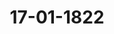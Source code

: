 ---  
schema: default  
title: 17-01-1822  
organization: Team Charlie  
notes: "<p>§.23</p><p>Die Großherzogliche Gesandtschaft hatte bei dieser Gelegenheit die damalige Lag

zwischen dem Großherzogthume Hessen und den der 3. Division des 8. Armeecorps

theilten Bundesstaaten in Betrieb stehenden Formations- und Reluitions-Unterhandl

bezeichnet, und die Erwartung geaͤussert, daß die Vereinbarungen daruͤber baldigst zu E

kommen würden.

Dieß ist nicht eingetroffen. Ihre Durchlauchten die Fürsten von Hohenzoller

Liechtenstein, deren Bevollmächtigter bei der unterzeichneten Uebereinkunft noch einige

behalte gemacht, haben auf die diesseitige Finalerklärung bis heute nicht geantwortet.

Von Seiten der freien Stadt Frankfurt wurde den zum Abschlusse vorbereiteten

tationen erst spät ein neuer Vorschlag substituirt, welcher, wegen seines Bezugs auf

setzlichen Bestimmungen des Großherzogthums, einer mehrseitigen Prufung bedurfte

schließlich hat abgelehnt werden muͤssen.

Endlich ist Landgräflich-Hessen-Homburgischer Seits, nachdem zwischen den bei

tigen Bevollmächtigten die Uebereinkunft im vorigen September unterzeichnet, und di

wechselung der Ratificationen anberaumt war, statt dieser erklärt worden, daß die d

tige Landesregierung vorerst gesonnen sey, bei der Bundesversammlung wegen S

stellung der kostspieligeren Waffengattungen einzuschreiten, falls die Entscheidung ab

günstig ausfiele, den gepflogenen Verhandlungen nachkommen werde.

Man läßt es dahin gestellt seyn, ob nicht der eigentliche Grund aller Verzöger

ausserhalb der Verhandlungen liegt. Immerhin können sie der Diesseite auf keine

zur Last kommen, da man sowohl überhaupt, als insbesondere hinsichtlich der pecu

Stipulationen gethan und nachgegeben hat, was möglich war, um die Schwierigkeit

heben oder zu erleichtern, und so zum bundesgesetzlichen Ziele zu gelangen.

Nachdem nun dieß Bestreben bis jetzt, wo sechs Monate seit dem Beschlusse in d

vorjährigen Sitzung dem Ablaufe nahe sind, ohne den wunschenswerthen Erfolg geblieb

während der Aufschub für das Großherzogthum selbst, zum, je längern, desto beschwerl

Hindernisse bei seiner Contingents= und Divisions-Bildung wird; so ist die Gesandtschaf

der höchsten Weisung versehen worden, gegenwärtige Anzeige mit dem Antrage zu verbi

daß ein endlicher kurzer Termin zur Einbringung der Formations- und Relui

Verträge zwischen dem Großherzogthume Hessen und den zur 3. Division des

meecorps gehörigen Bundesstaaten festgesetzt werden wolle, damit sodann, in G

heit des Beschlusses vom 26. Juli v. J., von dieser hohen Versammlung das

Geeignete verfügt werde.

Der Herr Gesandte der 16. Stimme, Freiherr von Leonhardi, äu

daß er sich hierauf seine Erklärung vorbehalten müsse; der Stillstand, welcher in

Protok. d. d. Bundesvers. XIII. Bd.

gen Grund zu einer Beschwerde habe, eine neue, auf den veränderten Stand der Ver

hältnisse angepaßte, artikulirte Darstellung zu erwarten haben werde, um diesen Gegen

stand einer weitern Erwägung zu unterziehen, und darüber, wenn die weiters nöthigen

Instructionen eingetroffen seyn werden, den allenfalls nöthigen Beschluß zu fassen.

Sollte, was kaum anzunehmen ist, von der Königlich-Preussischen Regierung die

Rückerstattung und Entschädigung verweigert und der Grund der Verpflichtung dazu in

Abrede gestellt werden; so würde dadurch der Stand des wesentlich hier in Frage kommen

den Verhältnisses keineswegs verändert; es würde dadurch weder eine neue Beschwerde,

noch eine neue Erwägung derselben, noch eine neue Instructions-Einholung, noch ein

anderer Beschluß nöthig werden, als der heute schon hätte gefaßt werden können. Dann,

wie jetzt, würde die Competenz des Bundestages, die Entscheidung der Sache auf einem

der beiden verfassungsmäsigen Wege herbeizuführen, als eine bereits ausgesprochene zu be

trachten seyn, und dann, wie jetzt, würde von dem Bundestage der Weg zu bezeichnen seyn,

auf welchem Se. Herzogliche Durchlaucht die Entscheidung zu suchen haben, wenn die

Verpflichtung dazu Königlich-Preussischer Seits in Zweifel gezogen werden sollte.

Der Gegenstand der von Sr. Herzoglichen Durchlaucht gegen die Königlich-Preussische

Staatsverwaltung erhobenen Beschwerde, war nicht bloß die Frage: ob Preussen zur Er

hebung der Verbrauchsteuer auf der Elbe, und ob es überhaupt durch Sperrung der Elbe

den Anhaltischen Unterthanen Schaden zuzufügen berechtigt war? Nicht wegen eines ein

zelnen Falles, etwa nur wegen Anhaltung des Friedheimischen Schiffes, sondern auch und

zwar principaliter im Allgemeinen über die diesseits für widerrechtlich gehaltene Erhebung

der Königlich=Preussischen Transito- und Verbrauchsteuer auf der Elbe, beschwerte sich An

halt, und es trug, auf dem Grunde der Wiener Congreßacte (Art. 111 und 115), wie

auch auf dem Grunde der Wiener Schlußacte, nicht nur darauf an:

1) daß die widerrechtliche Erhebung der Königlich-Preussischen Transito- und Ver

brauchsteuer auf der Stelle aufzuhören habe, und daß

2) das dem Kaufmann Friedheim zu Köthen gehörende Schiff frei gegeben werde,

sondern es behielt sich auch ausdrücklich die sowohl dem Eigenthümer des Schiffes, als der

Herzoglichen Regierung und ihren Unterthanen überhaupt gebührende Entschädi

gung vor.

Wie soll aber, so lange Preussen die Rechtsverbindlichkeit läugnet, welche die Anle

gung jener Steuer und Sperre der Elbe zur widerrechtlichen machte, diese Entschädigung,

falls dieselbe nicht im Wege freier Vereinigung geleistet wird, mit Hoffnung eines recht

lichen Erfolges von Anhalt eingeklagt werden können, wenn nicht zuvor darüber entschie

den worden ist: ob die Hauptsache, wenn sie nicht durch ein, von der erhobenen Beschwerde ganz unabhängiges Ereigniß beseitigt worden wäre, rechtlich begründet war

nicht? und wie soll dieses ausgemittelt werden, wenn nicht vorher der Weg bezeid

wird, auf welchem jene Entscheidung herbeigeführt werden soll?

Die Gesandtschaft darf sich der zuversichtlichen Hoffnung überlassen, daß, wenn i

die hier erörterte Ansicht irgendwo noch ein Zweifel obwalten könnte, dieser (im Falle,

Se. Herzogliche Durchlaucht, gegen alle Wahrscheinlichkeit, sich nicht in der Lage befin

würden, Ihre Beschwerde ganz und vollständig zurückzunehmen) in jenem neu anz

raumenden Termine, zugleich mit der Hauptfrage werde gelöst werden.

Preussen. Da in der eben gemachten Erklärung von einer mit dem Königli

Preussischen Ministerium der auswärtigen Angelegenheiten eingeleiteten Unterhandlung

Rede ist, so sieht sich der Königlich-Preussische Bundestagsgesandte veranlaßt, die von

nem Hofe ihm über jene Angelegenheit mitgetheilten Noten in der Absicht der Bundes

sammlung vorzulegen, damit dieselbe daraus den Stand der Sache vollkommen erse

könne. Es findet hiernach keine Unterhandlung statt, welche mit dem Fortgange oder

Zurücknahme der Beschwerde bei der Bundesversammlung in irgend einen bedingenden?

sammenhang gebracht werden kann, oder weßhalb ein Interesse vorhanden ist, den Tern

einer verabredeten Abstimmung, wenn, nach der diesseits am 13. Dec. vorigen Jahres

gegebenen Erklärung, überhaupt nochseine Erörterung zulässig seyn könnte, zu prorogir

Da des Herzogs von Anhalt-Köthen Durchlaucht ein besonderes Vertrauen darc

setzen, daß der Wunsch um Verguͤtung der bisher erhobenen Verbrauchsteuer Seiner Majes

dem Könige vorgetragen werde, so ist nur zu bedauern, daß, nach oft auseinandergesetz

Sachverbindung, die allerhöchste Entschliessung so lange erschwert oder verzögert wir

als eine Beschwerdeführung von Seiner Herzoglichen Durchlaucht fortgesetzt wird.

Der Königlich=Preussische Herr Gesandte fügte noch hinzu, daß, in so fern sein all

höchster Hof noch eine Beantwortung der so eben vernommenen Herzoglich-AnhaltF

thenschen Erklärung für nöthig halten sollte, er sich dieselbe ausdrücklich vorbehalten hab

wolle.

Die in Abschrift vorgelegten Roten wurden diesem Protokolle unter den Zahlen 1 bie

angefügt.

Oesterreich. Mein allerhöchster Hof hat bekanntlich, auf den Grund der gehegt

zuversichtlichen und seitdem vollkommen erfüllten Hoffnung, daß die am 23. Juni v.

unterzeichnete Elbschifffahrts=Convention die gewünschte Ratification erhalten und demnäd

die lang ersehnte Ausgleichung der Betheiligten ohne bundesgesetzlichen Einfluß herbeifü

ren würde, darauf angetragen, daß diese hohe Versammlung sich vorläufig jeder Abstil

mung darüber enthalten möge. Seine Kaiserliche Majestät haben um so weniger geglauldaß hierbei von der Ansetzung eines Termins die Rede seyn sollte, je offenbarer die möglichst

baldige Beseitigung der obwaltenden Differenzen in dem eigensten Interesse der beiden Theile

liegt. Wenn nun aus den, so eben vernommenen, beiderseitigen Erklaͤrungen ungezweifelt her

vorgeht, daß durch die ersterwähnte Ratification der Grund der Beschwerde als gehoben

anerkannt und daher die Hauptsache als abgethan zu betrachten sey, auch über die

noch unerledigten weiteren Anträge Anhalt-Köthens bereits Unterhandlungen eingeleitet seyen;

so kann für jetzt wohl nur ihrem Erfolge entgegen gesehen, nach diesseitigem Dafürhalten

aber noch vielweniger, als bisher, die Ansetzung eines Termins für angemessen befunden,

sondern lediglich erwartet werden, welche neue Darstellung Anhaltischer Seits angebracht

werden duͤrfte, um hieruͤber, wenn die Instructionen eingegangen seyn werden, das Noͤthige

zu beschliessen.

Baiern. Die Gesandtschaft hält dafür, daß es bei der dermaligen Lage der Sache

keiner Termins-Verlängerung bedürfe, sondern daß vielmehr der Ausgang der Vergleichs

Unterhandlungen abzuwarten sey.

Königreich Sachsen. In dem Termine, auf dessen fernere Vertagung die Her

zoglich=Anhalt=Köthensche Regierung anträgt, sollte (nach dem Protokolle über die 27. vor

jährige Sitzung §. 196) darüber abgestimmt werden:

ob die Entscheidung ihrer Beschwerde, daß die Königlich-Preussische Regierung, den

Wiener Congreßbestimmungen über die Flußschifffahrt entgegen, die Schifffahrt auf

der Elbe zum Nachtheile der Anhaltischen Lande erschwere und belaste, in der Haupt

sache auf dem richterlichen oder dem Vollziehungswege herbeizuführen sey?

Ueber obige Frage läßt sich aber jetzt nicht mehr abstimmen; denn durch die immittelst

zur Ratification gelangte Elbschifffahrts-Convention ist der Grund der Beschwerde in der

Hauptsache gehoben, und von dem Vollziehungswege kann wohl nicht die Rede seyn, wo es

sich nur um die Vergütung früherer, zur Zeit noch illiquider Schäden handelt.

In dieser Hinsicht stimmt die Königlich-Sächsische Bundestagsgesandtschaft: daß jener

Abstimmungs=Termin mit der Ratification der Elbschifffahrts-Convention erloschen sey,

mithin eine Vertagung desselben nicht statt finden könne.

Hannover und

Würtemberg: behalten sich ihre Abstimmung vor.

Baden. Wenn gleich der Gesandte nicht in dem Falle war, von den so eben ab

gegebenen Erklärungen des Königlich-Preussischen Hofes und des Herzogs von Anhalt-Kö

then Durchlaucht nähere Kenntniß zu nehmen, so hält er sich dennoch schon jetzt, im Sinne

der ihm bekannten Ansichten seines höchsten Hofes, zu nachstehender Aeusserung befugt.

Durch den in der 27. vorjährigen Sitzung über die in Frage stehende Beschwerdesachegefaßten Beschluß wurde entschieden, daß die Bundesversammlung zu ihrer Erledigung

bundesverfassungsmäsigen Wegen competent sey, und diesem Beschlusse späterhin in

32. und 33. Sitzung durch zwei nachfolgende Beschlüsse inhärirt, hierdurch aber der unz

deutigste Beweis an den Tag gelegt, daß die hohe Bundesversammlung keinen Ans

nehme, der Beschwerde der Herzoglich-Anhaltischen Häuser alle jene Folge zu-geben, w

durch die Bundesgesetzgebung gerechtfertigt zu werden vermag. Nach diesen Vorgängen

der Gesandte nicht umhin, das Recht Anhalts, Abhülfe seiner Beschwerde auf bunde

fassungsmäsigen Wegen zu erlangen, als hinreichend und ein für allemal gesichert zu

trachten. Nach einmal festgesetzter und aufrechterhaltener Competenz der hohen Bur

versammlung aber, war alles uͤbrige lediglich Sache des Verfahrens, das sich nach der i

maligen Lage der Sache modificiren mußte. Wenn demnach früherhin ein Termin g

und späterhin prorogirt wurde, um nach eingeholten Instructionen darüber abzustimr

auf welchem der verfassungsmäsigen Wege die Entscheidung der Hauptsache herbeizu

ren sey; so konnte die hohe Bundesversammlung sich zu diesem Beschlusse nur dadurch

wogen finden, daß zu jener Zeit beinahe jede Hoffnung zur gütlichen Beilegung des

schwebenden Streites verschwunden, hievon aber die erforderliche Anzeige gemacht und1

mindestens Anfangs, durch keine klaren Beweise des Gegentheils widerlegt war. Seit

hat sich die Hoffnung zur gütlichen Beilegung des Streites nicht nur nicht vermindert,

mehr ist sie -- man darf es sagen -- zur allgemeinen Beruhigung der hohen Bunde

sammlung, in der Hauptsache auf eine Weise in Erfüllung gegangen, welche dem R

nichts zu wünschen übrig läßt.

Durch die erfolgte Auswechselung der Ratificationen der Dresdner Uebereinkunft is

Rechtszustand auf der Elbe pro praesenti hergestellt und somit in dieser Hauptbeziel

die Beschwerde der Herzoglich-Anhaltischen Häuser gehoben.

Wenn nunmehr von Seiner Herzoglichen Durchlaucht von Anhalt pro praeterito

Entschädigung für den entbehrten Rechtszustand von dem Königreiche Preussen verl

und das Ansinnen an diese hohe Versammlung gestellt wird, zu dem Behufe das fr

zur Erledigung der Hauptsache eingeleitete Verfahren fortzusetzen, so vermag der Gesa

dieses Ansinnen nicht für hinreichend begründet zu erachten. Zwar verkennt er keinesn

daß über die Schadloshaltung Anhalts, wenn wirklich über dieselbe entschieden werden

zu seiner Zeit nicht wird erkannt werden können, ohne den, der Hauptsache selbst

Grunde liegenden, rechtlichen Titel vorerst erörtert und richtig gestellt zu haben; hie

glaubt der Gesandte aber keineswegs folgern zu dürfen, daß das früher zur Erledi

der Hauptsache eingeleitete Verfahren der Bundesversammlung auch auf die accesso

Beschwerde Anhalts auf Schadloshaltung anzuwenden sey. Dieses dürfte höchstens als

Protok. d. d. Bundesvers. XIII. Bd.zu rechtfertigen gewesen seyn, wenn von Seiten der Herzoglich-Anhaltischen Häuser mit

der Anbringung ihrer Beschwerde auf Schadloshaltung die Anzeige verbunden worden wäre,

daß keine Hoffnung zu deren gütlichen Beilegung vorhanden sey, ungeachtet auch in diesem

Falle es als zweifelhaft hätte betrachtet werden können, ob es nicht den Verhältnissen an

gemessener sey, für eine wesentlich veränderte Sache ein durchaus neues Verfahren einzu

leiten. Weit entfernt, daß eine solche Anzeige erfolgt wäre, wurde von beiden allerhöchsten

und höchsten Interessenten der hohen Bundesversammlung die Eröffnung gemacht, daß Se.

Majestät der König von Preussen Allerhöchstsich Vortrag habe erstatten lassen, um zu er

messen, in wie fern dem Verlangen Sr. Durchlaucht des Herzogs von Anhalt-Köthen Folge-

gegeben werden könne, und dankbar muß man auch hierin das Bestreben der Königlich

Preussischen Regierung erkennen, die Hand zur gütlichen Vereinigung auf jede nur thunliche

Weise zu bieten. Nicht von Bedeutung scheint es hierbei, daß von Seiten des Königreichs

Preussen das rechtliche Fundament der Forderung Anhalts überall geläugnet wird.

Nur bei der definitiven Erledigung der Beschwerde durch die competente Behörde

wovon aber überall noch keine Rede seyn kann, würde es auf das rechtliche Fundament

derselben ankommen, nicht aber bei Vergleichsverhandlungen, welche den rechtlichen von

beiden Parteien contradictorisch behaupteten Titel in seinem Werth oder Unwerth bestehen

lassen. Ohne deßhalb hierauf weiter einzugehen als erforderlich ist, scheint es genuͤgend, zu

wissen, daß nach beigelegter Hauptsache, und nachdem hierdurch die Hoffnung zur gänz

lichen Beilegung aller noch obschwebenden Differenzen ihre volleste Begruͤndung erhalten

hat, über die hiermit connexe Entschädigungs-Forderung Anhalts, Verhandlungen zwischen

den allerhöchsten und höchsten Interessenten angeknüpft sind, um vor der Hand jede Ein

schreitung der hohen Bundesversammlung, mithin auch die Prorogirung des früheren Ter

mins zur eventuellen Abstimmung, überflüssig zu machen.

Demnach stimmt der Gesandte dafür, daß, unter wiederholter Anerkennung der Com

petenz der hohen Bundesversammlung im Allgemeinen, die neuerdings von Seiner Durchlaucht

dem Herzoge von Anhalt angebrachte Beschwerde so lange auf sich zu beruhen habe, bis der

Anspruch auf die verfassungsmäsige Thätigkeit dieser hohen Bundesversammlung besser, als

geschehen, begruͤndet zu werden vermag.

Kurhessen,

Großherzogthum Hessen,

Dänemark, wegen Holstein und Lauenburg: behalten sich ihre Abstim

vor.

mung

Niederlande, wegen des Großherzogthums Luxemburg: wie Baden.

Großherzoglich= und Herzoglich=Sächsische Häuser,Braunschweig und Nassau: behalten sich ebenfalls ihre Abstimmung vor.

Mecklenburg=Schwerin und Strelitz. Die zuvor vernommene Herzog

Anhalt=Köthensche Erklärung trifft mit der, in der vorjährigen 33. Sitzung zu Protokoll

benen, Königlich-Preussischen Erklärung, der Verschiedenheit ungeachtet, im wesentlichsten P

zusammen. Aus beiderseitigen Aeusserungen nämlich geht hervor, daß der eigentliche

genstand der zwischen beiden hohen Bundesregierungen vorbestandenen Differenz, in so n

solcher durch die Herzoglich-Anhalt-Köthenschen Anträge zur wirklichen Berathung

die Bundesversammlung gebracht worden, vermittelst der allseitigen Ratification der Elbs

fahrts=Convention für jetzt und immer aus dem Wege geräumt sey. — Bei dem aus

gesagtem sich ergebenden Sachverhältniß, und da die von Herzoglich-Anhalt-Köthenscher Emp

als Fundament des jetzigen Antrags angegebene Ersatz- oder Entschädigungs-Forden

weder gleichzeitig noch für sich besonders ein Gegenstand wirklicher Berathung

Bundesversammlung gewesen, ausserdem aber nur bedingt ausgesprochen ist, — so sa

mir gegenwärtig für die Bundesversammlung alle Veranlassung zu einer neuen Proroga

des zuvor beliebten Abstimmungs-Termins, oder zur Bestimmung eines neuen auf glei

Zweck gerichteten Termins, wegzufallen.

Die Gesandtschaften der 15. 16. und 17. Stimmen: behalten sich eben

ihre Abstimmungen vor; worauf

Prásidium äusserte: es wolle die noch fehlenden Abstimmungen abwarten,

hierauf den Beschluß zu ziehen.

</p><p>§.24</p><p>Vertheilung einer Schuld des deutschen Großpriorats des Johanni

ordens an das Haus Lindenkampf und Olfers zu Münster.

(1. Sitz. §. 4 d. J.)

Großherzogthum Hessen. Zufolge der Geneigtheit des Großherzoglichen

fes, in Beziehung auf das bei dieser hohen Versammlung bisher Vorgekommene, wegen

theilung einer Johanniter=Ordensschuld an das Haus Lindenkampf und Olfers zu Mün

zu einer gutlichen, diesen Gegenstand nach rechtlichen Grundsaͤtzen erledigenden Uebereink

mitzuwirken, ist diesseitige Gesandtschaft ermächtigt worden, an dem vorgeschlagenen Zu

mentritte der betreffenden Bundestagsgesandtschaft

Heil zu nehmen.

Man behält sich zugleich vor, diejenigen Bemerkungen, welche bei der fraglichen?

einandersetzung noch zu erwägen seyn werden und das vorläufige Resultat der Rechnut

ändern könnten, seiner Zeit einzubringen.

Diese Erklärung wurde der Reclamations=Commission zuzustellen beschlossen.</p><p>§.25</p><p>Forderung des Johann Wilhelm Remy zu Frankfurt, wegen Lieferungen

zu der ehemals Kurtrierischen Festung Ehrenbreitstein.

(1. Sitz. §. 19 d. J.)

Der Königlich=Baierische Herr Bundestagsgesandte, Freiherr von

Aretin, trägt vor: Nachdem er über die Eingabe des Handelsmanns I. W. Remy vom

18. Juli v. J. (Num. 86) noch vor dem Eintritte der Ferien am 26. desselben Monats re

ferirt habe, sey Reclamant während dem Laufe der Ferien noch mit zwei weiteren Vor

stellungen am 28. August (Num. 94) und am 3. December (Rum. 110) eingekommen.

Auf die in der 32. Sitzung §. 245 am 7. December abgegebene Erklärung des Her

zoglich=Nassauischen Herrn Bundestagsgesandten, wäre in der ersten dießjährigen Sitzung

am 10. Jänner weiterer Vortrag erstattet, und Beschluß gefaßt worden.

Der ungeduldige Quárulant, vielmehr sein ungestümmer Anwalt, habe jedoch noch

während der Feiertage unter Num. 4 d. J. eine neue Vorstellung übergeben, zu der er

die Veranlassung aus einer, bei einer ganz andern Gelegenheit von dem Königlich-Würtem

bergischen Herrn Bundestagsgesandten gemachten, hieher gar nicht anwendbaren Aeusserung,

über die Anberaumung von Terminen zu Beendigung der Streitsachen zwischen Bundes

staaten, ergreifen zu können geglaubt hätte.

Durch eine rabulistische Ausführung wolle er darthun, daß für seine Forderung be

reits ein Termin, und zwar zur wirklichen Zahlung bestehe, was durchaus falsch sey.

Unter ahndungswürdigen Beleidigungen für die Herzoglich-Nassauische Regierung,

gründe derselbe darauf die Bitte:

die hohe Bundesversammlung wolle sofort die verfassungsmäsige Hülfe schleunig

eintreten lassen, allenfalls nach Art. 31 die Real-Execution wider die beklagte Re

gierung verfugen.

Unter Beziehung auf die früher erstatteten Vorträge, glaubt der Herr Referent, daß

der Reclamant mit seinem ungeeigneten Gesuche ab- und an den Beschluß vom 10. d. M.

anzuweisen sey.

Unter allgemeinem Einverständni

it dem Herrn Referenten, wurde hierauf

beschlossen:

daß Johann Wilhelm Remy mit seinem ungeeigneten Gesuche, d. d. Frankfurt den

2. Jänner 1822, ab- und an den Beschluß vom 10. d. M. angewiesen werde.</p><p>§.26</p><p>Den Anspruch der Holzhändler Stöhlke und Bruns zu Lauenburg,

Ersatz für Bretter und Bohlen, welche angeblich im Jahre 18

auf der Elbe zu einer Schiffbrücke verwendet worden, so wie

Entschädigung für ein angeblich zu gleichem Zwecke benutz

Schiff, betr.

Der Herr Bundestagsgesandte der freien Städte, Danz: erstattet 2

trag über die (Zahl 98 v. J.) eingekommene Vorstellung der Holzhändler Stöhlke

Bruns zu Lauenburg, den Anspruch auf Ersatz für Bretter und Bohlen, welche angel

im J. 1813 auf der Elbe zu einen Schiffbrücke verwendet worden, so wie auf Entsch

agung für ein angeblich zu gleichem Zwecke benutztes Schiff betreffend, worin gebeten wi

diese hohe Versammlung wolle die Holzhändler Stöhlke und Bruns in Lauenb

bescheiden lassen, von welcher Regierung, ob von der Königlich-Hannöverisch

oder Großherzoglich=Mecklenburg=Schwerinischen, sie ihr, auf Requisition der

stern und zum besten der Letztern, verwendetes Eigenthum bezahlt erhalten würt

Der Herr Referent theilt hierauf den Inhalt der erwähnten Vorstellung sammt

lagen mit, geht in eine vollständige rechtliche Beurtheilung derselben ein und macht

Antrag:

daß vorerst der Großherzoglich-Mecklenburg-Schwerinische Herr Bundestagsgesar

von Pentz zu ersuchen sey, darüber Erläuterung zu geben, was es mit der S

für eine Bewandniß habe? worauf sodann das Weitere zu beschliessen seyn wert

Sämmtliche Gesandtschaften waren mit dem Herrn Referenten einverstand

und der Großherzoglich-Mecklenburg-Schwerinische Herr Bundestagsgesandte überna

es, die verlangte Erläuterung bei seinem höchsten Hofe nachzusuchen.

Beschluß:

Daß der Großherzoglich=Mecklenburg=Schwerinische Herr Bundestagsgesandte

sucht werde, nähere Erläuterung über die Forderungssache der Holzhändler Stöhlke i

Bruns zu Lauenburg beizubringen.</p><p>§.27</p><p>Beschwerdeführung des Hofkammerraths Piaggino zu Offenbach, weg

ihm angeblich im Großherzogthume Baden verweigerter Justiz.

Ebenderselbe: trägt die von dem Hofkammerrath Piaggino in Offenbach (3

111 v. J.) eingereichte Beschwerde, wegen ihm angeblich im Großherzogthume Baden

weigerter Justiz, und des, darin am Schlusse angeführten, folgenden Gesuches vor:diese hohe Versammlung wolle nach dem Art. 29 der Schlußacte die verfassungsmä

sige Huͤlfe eintreten lassen, damit nach den Gesetzen Justiz administrirt werde, sohin ihm

entweder das arretirte Object mit Capital und Zinsen, so weit solches zu seiner Bezah

lung hinreiche, ohne weiters ausbezahlt werde, oder daß die saͤmmtlichen Acten an eine

auswärtige Juristenfacultät nach §. 218 der Badischen Gerichtsordnung, um einen

Spruch einzuholen, versendet werden.

Der Herr Referent, welcher diese Vorstellung nach ihrem ganzen Inhalte vortrug und

hiernächst einer ausführlichen rechtlichen Beurtheilung unterzog, ausserte seinen gutachtlichen

Antrag dahin:

1) daß der Reclamant mit seiner ganz ungegründeten Beschwerdefuͤhrung von hier

abzuweisen;

2) daß der Großherzoglich-Hessische Herr Bundestagsgesandte zu ersuchen sey, die

Großherzoglich=Hessische Regierung zu veranlassen, den Reclamanten wegen der in seiner

Vorstellung enthaltenen Anzüglichkeiten zur Verantwortung ziehen, denselben nach dem Be

funde bestrafen zu lassen, und davon, wie eines und das andere geschehen sey, diese hohe

Versammlung seiner Zeit zu unterrichten.

Hierauf wurde, unter allgemeiner Zustimmung zu dem Antrage des referirenden Herrn

Bundestagsgesandten

beschlossen:

1) daß Reclamant mit seiner ganz ungegründeten Beschwerde gegen die Großherzog

lich=Badische Regierung abgewiesen und

2) der Großherzoglich-Hessische Herr Bundestagsgesandte ersucht werde, die Groß

berzoglich=Hessische Regierung zu veranlassen, den Reclamanten wegen der in seiner Vor

stellung enthaltenen Anzüglichkeiten zur Verantwortung zu ziehen, denselben nach dem Be

funde bestrafen zu lassen, und davon, wie eines und das andere geschehen sey, diese hohe

Versammlung seiner Zeit in Kenntniß zu setzen; übrigens

3) wären von dem Hofkammerrath Piaggino künftig keine Exhibita bei der hohen

Bundesversammlung mehr anzunehmen.</p><p>§.28</p><p>Vorstellung des Königlich=Dänischen Hofagenten und Kaiserlich-Rus

sischen Vice=Consuls, Alexander Christian Becker in Altona, die

Errichtung eines Oberappellationsgerichts für das Herzogthum

Holstein, als dritten Instanz, und angeblich verweigerte Justiz betr.

Ebenderselbe: erstattet Vortrag über die (Zahl 114 des Einreichungs-Protokolls

v. J. 1821 angeführte) Vorstellung, wodurch der Königlich-Dänische Hofagent und Kaiserlich=Russische Vice=Consul, Alexander Christian Becker in Altona, diese hohe Versa

lung bittet:

1) bei des Königs von Dänemark Majestät, als Herzog von Holstein, die kräft

Verwendung eintreten zu lassen, daß eine dritte Instanz für dieses Herzogthum bal

errichtet werden möge;

2) den Königlich-Dänischen Herrn Bundestagsgesandten zu veranlassen, die so

nigste Einleitung zu treffen, daß, mit Suspendirung aller executiven Maasregeln g

Becker, derselbe zur Leistung einer Caution für das Streftobject zugelassen, bis die 3.

stanz errichtet sey, oder aber demselben die Actenversendung an eine deutsche Rechtsfaci

gestattet, oder eine provisorische Commission zur Aburtheilung der Sache in der 3. Ins

niedergesetzt werde.

Der Herr Referent erörterte in der rechtlichen Beurtheilung der von ihm vollstä

mitgetheilten Reclamation diejenigen Fragen, auf deren Beantwortung es hier ankom

und gründete auf diese Erörterung seinen Antrag, welchem sämmtliche Gesandtschaften

hellig beitraten; daher

Beschluß:

1) daß Alexander Christian Becker, Königlich-Dänischer Hofagent und Kaiser

Russischer Vice-Consul zu Altona, mit seiner nicht gegründeten Beschwerdeführung

verweigerte Justiz und der damit verbundenen Bitte um Inhibition abgewiesen, und

2) der Königlich-Dänische, Herzoglich-Holstein- und Lauenburgische Herr Bun

tagsgesandte, Graf von Eyben, wiederholt ersucht werde, die hohe Bundesversamml

baldthunlichst in Kenntniß zu setzen, wie es sich mit der Anordnung eines obersten

richts für das Herzogthum Holstein verhalte; endlich

3) daß dem Exhibenten der Vorstellung wegen einiger, in derselben vorkommender,

gebührlichen Ausdrücke, das Mißfallen dieser hohen Versammlung zu erkennen zu geben</p><p>§.29</p><p>Einreichungs-Protokoll.

Die Eingaben, Zahl 5 bis 7, wurden an die Reclamations-Commission abgegeben

Folgen die Unterschriften.</p>"  
resources:  
- format: png  
  name: Page29[23(1)].png  
  url: ../../data_img/Protokolle_BV_13_1822/17-01-1822/Page29[23(1)].png  
- format: png  
  name: Page30[23(2)].png  
  url: ../../data_img/Protokolle_BV_13_1822/17-01-1822/Page30[23(2)].png  
- format: png  
  name: Page31[23(3)].png  
  url: ../../data_img/Protokolle_BV_13_1822/17-01-1822/Page31[23(3)].png  
- format: png  
  name: Page32[23(4)].png  
  url: ../../data_img/Protokolle_BV_13_1822/17-01-1822/Page32[23(4)].png  
- format: png  
  name: Page33[23(5)].png  
  url: ../../data_img/Protokolle_BV_13_1822/17-01-1822/Page33[23(5)].png  
- format: png  
  name: Page34[23(6)].png  
  url: ../../data_img/Protokolle_BV_13_1822/17-01-1822/Page34[23(6)].png  
- format: png  
  name: Page35[23-24].png  
  url: ../../data_img/Protokolle_BV_13_1822/17-01-1822/Page35[23-24].png  
- format: png  
  name: Page36[25].png  
  url: ../../data_img/Protokolle_BV_13_1822/17-01-1822/Page36[25].png  
- format: png  
  name: Page37[26-27].png  
  url: ../../data_img/Protokolle_BV_13_1822/17-01-1822/Page37[26-27].png  
- format: png  
  name: Page38[27-28].png  
  url: ../../data_img/Protokolle_BV_13_1822/17-01-1822/Page38[27-28].png  
- format: png  
  name: Page39[28-29].png  
  url: ../../data_img/Protokolle_BV_13_1822/17-01-1822/Page39[28-29].png  
category:   
  - Protokolle_BV_13_1822  
maintainer: Frank Chen  
maintainer_email: t08zc21@abdn.ac.uk  
---